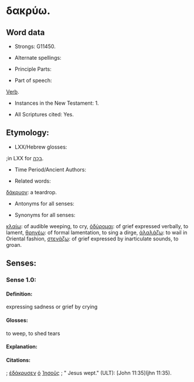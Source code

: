 # δακρύω.

<!-- Status: S2=NeedsFinalCheck -->
<!-- Lexica used for edits: BDAG LN CVB  -->

## Word data

* Strongs: G11450.


* Alternate spellings:

* Principle Parts: 

* Part of speech: 

[Verb](http://ugg.readthedocs.io/en/latest/verb.html). 

* Instances in the New Testament: 1.

* All Scriptures cited: Yes.

## Etymology: 


* LXX/Hebrew glosses: 

;in LXX for [בָּכָה](//en-uhal/H1058).

* Time Period/Ancient Authors: 

* Related words: 

[δάκρυον](../G11440/01.md): a teardrop.

* Antonyms for all senses:

* Synonyms for all senses: 

[κλαίω](../G27990/01.md): of audible weeping, to cry, 
[ὀδύρομαι](../G36020/01.md): of grief expressed verbally, to lament,
[θρηνέω](../G23540/01.md): of formal lamentation, to sing a dirge,
[ἀλαλάζω](../G02140/01.md): to wail in Oriental fashion,
[στενάζω](../G47270/01.md): of grief expressed by inarticulate sounds, to groan.

## Senses:


### Sense  1.0: 

#### Definition: 

expressing sadness or grief by crying

#### Glosses: 

to weep, to shed tears

#### Explanation: 

#### Citations: 

; [ἐδάκρυσεν](../G11450/01.md) [ὁ](../G35880/01.md) [Ἰησοῦς](../G24240/01.md)
; " Jesus wept." (ULT): 
[John 11:35](jhn 11:35).
